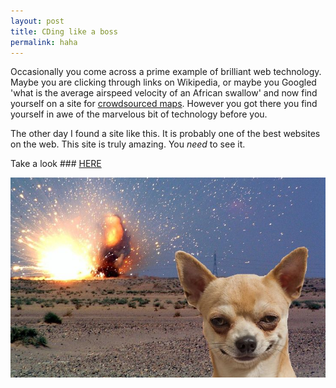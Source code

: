```yaml
---
layout: post
title: CDing like a boss
permalink: haha
---
```

Occasionally you come across a prime example of brilliant web technology. Maybe you are clicking through links on Wikipedia, or maybe you Googled 'what is the average airspeed velocity of an African swallow' and now find yourself on a site for [crowdsourced maps](http://www.openstreetmap.org/). However you got there you find yourself in awe of the marvelous bit of technology before you.   

The other day I found a site like this. It is probably one of the best websites on the web. This site is truly amazing. You *need* to see it.  

Take a look ### [HERE](http://chihuahuaspin.com/)  

![haha](assets/haha.jpg)
